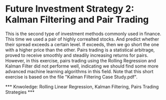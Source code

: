 # Future Investment Strategy 2: Kalman Filtering and Pair Trading

This is the second type of investment methods commonly used in finance. This time we used a pair of highly correalted stocks. And predict whether 
their spread exceeds a certain level. If exceeds, then we go short the one with a higher price than the other. Pairs trading is a statistical
arbitrage, proved to receive smoothly and steadily increasing returns for pairs. However, in this exercise, pairs trading using the Rolling Regression
and Kalman Filter did not performe well, indicating we should find some more advanced machine learning algorithms in this field. Note that this short exercise is based on the file "Kalman Filtering Case Study.pdf".

*** Knwoledge: Rolling Linear Regression, Kalman Filtering, Pairs Trading Strategies ***


